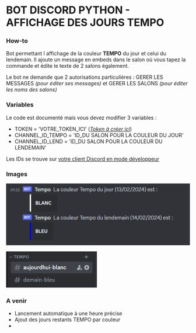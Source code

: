 # BOT DISCORD PYTHON - AFFICHAGE DES JOURS TEMPO

### How-to
Bot permettant l affichage de la couleur **TEMPO** du jour et celui du lendemain.
Il ajoute un message en embeds dans le salon où vous tapez la commande et édite le texte de 2 salons également.

Le bot ne demande que 2 autorisations particulières : GERER LES MESSAGES *(pour éditer ses messages)* et GERER LES SALONS *(pour éditer les noms des salons)*

### Variables

Le code est documenté mais vous devez modifier 3 variables :  

- TOKEN = 'VOTRE_TOKEN_ICI' ([*Token à créer ici*](https://discord.com/developers/applications "Token à créer ici"))
- CHANNEL_ID_TEMPO = 'ID_DU SALON POUR LA COULEUR DU JOUR'
- CHANNEL_ID_LEND = 'ID_DU SALON POUR LA COULEUR DU LENDEMAIN'

Les IDs se trouve sur [votre client Discord en mode développeur](https://support.discord.com/hc/fr/articles/206346498-O%C3%B9-trouver-l-ID-de-mon-compte-utilisateur-serveur-message "votre client Discord en mode développeur")

### Images
![](https://github.com/Allread/tempo_discord/blob/main/screens/salon.png?raw=true)

![](https://github.com/Allread/tempo_discord/blob/main/screens/edit_salon.png?raw=true)

### A venir
- Lancement automatique à une heure précise
- Ajout des jours restants TEMPO par couleur
- 
